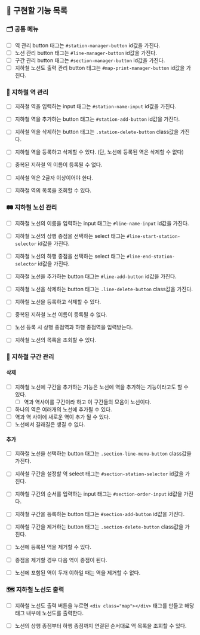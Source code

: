 ## 📝 구현할 기능 목록

### 🗂 공통 메뉴

- [ ] 역 관리 button 태그는 `#station-manager-button` id값을 가진다.
- [ ] 노선 관리 button 태그는 `#line-manager-button` id값을 가진다.
- [ ] 구간 관리 button 태그는 `#section-manager-button` id값을 가진다.
- [ ] 지하철 노선도 출력 관리 button 태그는 `#map-print-manager-button` id값을 가진다.

### 🚋 지하철 역 관리

- [ ] 지하철 역을 입력하는 input 태그는 `#station-name-input` id값을 가진다.
- [ ] 지하철 역을 추가하는 button 태그는 `#station-add-button` id값을 가진다.
- [ ] 지하철 역을 삭제하는 button 태그는 `.station-delete-button` class값을 가진다.

- [ ] 지하철 역을 등록하고 삭제할 수 있다. (단, 노선에 등록된 역은 삭제할 수 없다)
- [ ] 중복된 지하철 역 이름이 등록될 수 없다.
- [ ] 지하철 역은 2글자 이상이어야 한다.
- [ ] 지하철 역의 목록을 조회할 수 있다.

### 🛤 지하철 노선 관리

- [ ] 지하철 노선의 이름을 입력하는 input 태그는 `#line-name-input` id값을 가진다.
- [ ] 지하철 노선의 상행 종점을 선택하는 select 태그는 `#line-start-station-selector` id값을 가진다.
- [ ] 지하철 노선의 하행 종점을 선택하는 select 태그는 `#line-end-station-selector` id값을 가진다.
- [ ] 지하철 노선을 추가하는 button 태그는 `#line-add-button` id값을 가진다.
- [ ] 지하철 노선을 삭제하는 button 태그는 `.line-delete-button` class값을 가진다.

- [ ] 지하철 노선을 등록하고 삭제할 수 있다.
- [ ] 중복된 지하철 노선 이름이 등록될 수 없다.
- [ ] 노선 등록 시 상행 종점역과 하행 종점역을 입력받는다.
- [ ] 지하철 노선의 목록을 조회할 수 있다.

### 🚉 지하철 구간 관리

#### 삭제

- [ ] 지하철 노선에 구간을 추가하는 기능은 노선에 역을 추가하는 기능이라고도 할 수 있다.
  - [ ] 역과 역사이를 구간이라 하고 이 구간들의 모음이 노선이다.
- [ ] 하나의 역은 여러개의 노선에 추가될 수 있다.
- [ ] 역과 역 사이에 새로운 역이 추가 될 수 있다.
- [ ] 노선에서 갈래길은 생길 수 없다.

#### 추가

- [ ] 지하철 노선을 선택하는 button 태그는 `.section-line-menu-button` class값을 가진다.
- [ ] 지하철 구간을 설정할 역 select 태그는 `#section-station-selector` id값을 가진다.
- [ ] 지하철 구간의 순서를 입력하는 input 태그는 `#section-order-input` id값을 가진다.
- [ ] 지하철 구간을 등록하는 button 태그는 `#section-add-button` id값을 가진다.
- [ ] 지하철 구간을 제거하는 button 태그는 `.section-delete-button` class값을 가진다.

- [ ] 노선에 등록된 역을 제거할 수 있다.
- [ ] 종점을 제거할 경우 다음 역이 종점이 된다.
- [ ] 노선에 포함된 역이 두개 이하일 때는 역을 제거할 수 없다.


### 🗺 지하철 노선도 출력

- [ ] 지하철 노선도 출력 버튼을 누르면 `<div class="map"></div>` 태그를 만들고 해당 태그 내부에 노선도를 출력한다.

- [ ] 노선의 상행 종점부터 하행 종점까지 연결된 순서대로 역 목록을 조회할 수 있다.